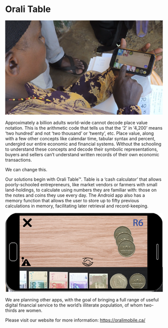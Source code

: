 # Orali Table

![Testing Orali Table in Obbu](testing-4share-in-obbu.png)

Approximately a billion adults world-wide cannot decode place value notation. This is the arithmetic code that tells us that the ‘2’ in ‘4,200’ means ‘two hundred’ and not ‘two thousand’ or ‘twenty’, etc. Place value, along with a few other concepts like calendar time, tabular syntax and percent, undergird our entire economic and financial systems. Without the schooling to understand these concepts and decode their symbolic representations, buyers and sellers can’t understand written records of their own economic transactions.

We can change this.

Our solutions begin with Orali Table™. Table is a ‘cash calculator’ that allows poorly-schooled entrepreneurs, like market vendors or farmers with small land-holdings, to calculate using numbers they are familiar with: those on the notes and coins they use every day. The Android app also has a memory function that allows the user to store up to fifty previous calculations in memory, facilitating later retrieval and record-keeping.

![Orali Table Screenshot](spatial-logic_complete.png)

We are planning other apps, with the goal of bringing a full range of useful digital financial service to the world’s illiterate population, of whom two-thirds are women.

Please visit our website for more information: <https://oralimobile.ca/>
